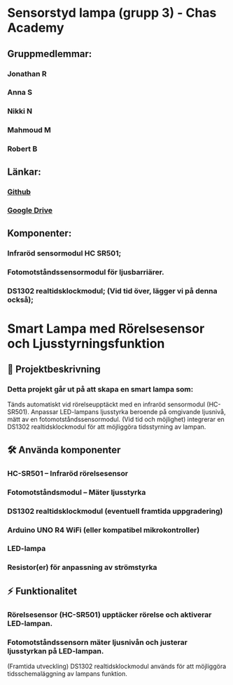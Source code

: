 # Sensorstyd lampa (grupp 3) - Chas Academy

## Gruppmedlemmar:

### Jonathan R
### Anna S
### Nikki N
### Mahmoud M
### Robert B

## Länkar:

### [Github](https://github.com/masriyey/ChasSensorstyrdLampa)
### [Google Drive](https://docs.google.com/document/d/1EhLYOxIQsRwtQsxHoJ5MGX98XY1ruyxY7rxymrV0jyY/edit?pli=1&tab=t.0)
	
## Komponenter: 

### Infraröd sensormodul HC SR501;
### Fotomotståndssensormodul för ljusbarriärer.
### DS1302 realtidsklockmodul; (Vid tid över, lägger vi på denna också);


# Smart Lampa med Rörelsesensor och Ljusstyrningsfunktion

## :pushpin: Projektbeskrivning

### Detta projekt går ut på att skapa en smart lampa som:
Tänds automatiskt vid rörelseupptäckt med en infraröd sensormodul (HC-SR501).
Anpassar LED-lampans ljusstyrka beroende på omgivande ljusnivå, mätt av en fotomotståndssensormodul.
(Vid tid och möjlighet) integrerar en DS1302 realtidsklockmodul för att möjliggöra tidsstyrning av lampan.


## :hammer_and_wrench: Använda komponenter

### HC-SR501 – Infraröd rörelsesensor
### Fotomotståndsmodul – Mäter ljusstyrka
### DS1302 realtidsklockmodul (eventuell framtida uppgradering)
### Arduino UNO R4 WiFi (eller kompatibel mikrokontroller)
### LED-lampa
### Resistor(er) för anpassning av strömstyrka

## :zap: Funktionalitet

### Rörelsesensor (HC-SR501) upptäcker rörelse och aktiverar LED-lampan.
### Fotomotståndssensorn mäter ljusnivån och justerar ljusstyrkan på LED-lampan.
(Framtida utveckling) DS1302 realtidsklockmodul används för att möjliggöra tidsschemaläggning av lampans funktion.
